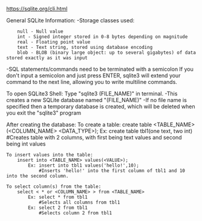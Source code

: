 https://sqlite.org/cli.html

General SQLite Information:
   -Storage classes used:  
    
        null - Null value
        int - Signed integer stored in 0-8 bytes depending on magnitude
        real - Floating point value
        text - Text string, stored using database encoding
        blob - BLOB (binary large object: up to several gigabytes) of data stored exactly as it was input  
     

   -SQL statements/commands need to be terminated with a semicolon
        If you don't input a semicolon and just press ENTER, sqlite3 will extend your command to the next line, allowing you to write multiline commands.

To open SQLite3 Shell:
    Type "sqlite3 (FILE_NAME)" in terminal. 
    -This creates a new SQLite database named "(FILE_NAME)"
    -If no file name is specified then a temporary database is created, which will be deleted when you exit the "sqlite3" program

After creating the database:
    To create a table:
        create table <TABLE_NAME>(<COLUMN_NAME> <DATA_TYPE>);
            Ex: create table tbl1(one text, two int) 
                #Creates table with 2 columns, with first being text values and second being int values

    To insert values into the table:
        insert into <TABLE_NAME> values(<VALUE>);
            Ex: insert into tbl1 values('hello!',10);
                #Inserts 'hello!' into the first column of tbl1 and 10 into the second column.
    
    To select column(s) from the table:
        select < * or <COLUMN_NAME> > from <TABLE_NAME>
            Ex: select * from tbl1
                #Selects all columns from tbl1
            Ex: select 2 from tbl1
                #Selects column 2 from tbl1
